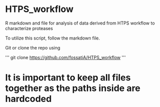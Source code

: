 # HTPS_workflow

R markdown and file for analysis of data derived from HTPS workflow to characterize proteases

To utilize this script, follow the markdown file. 

Git or clone the repo using 

'''
git clone https://github.com/fossatiA/HTPS_workflow
'''

# It is important to keep all files together as the paths inside are hardcoded



